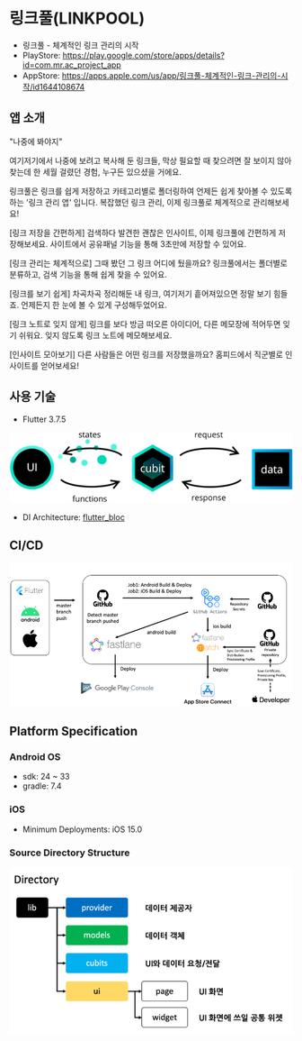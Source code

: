 # 링크풀(LINKPOOL)

- 링크풀 - 체계적인 링크 관리의 시작
- PlayStore: https://play.google.com/store/apps/details?id=com.mr.ac_project_app
- AppStore: https://apps.apple.com/us/app/링크풀-체계적인-링크-관리의-시작/id1644108674


## 앱 소개
"나중에 봐야지"

여기저기에서 나중에 보려고 복사해 둔 링크들,
막상 필요할 때 찾으려면 잘 보이지 않아 찾는데 한 세월 걸렸던 경험, 누구든 있으셨을 거에요.

링크풀은 링크를 쉽게 저장하고 카테고리별로 폴더링하여 언제든 쉽게 찾아볼 수 있도록 하는 '링크 관리 앱' 입니다.
복잡했던 링크 관리, 이제 링크풀로 체계적으로 관리해보세요!

[링크 저장을 간편하게]
검색하다 발견한 괜찮은 인사이트, 이제 링크풀에 간편하게 저장해보세요. 사이트에서 공유패널 기능을 통해 3초만에 저장할 수 있어요.

[링크 관리는 체계적으로]
그때 봤던 그 링크 어디에 뒀을까요? 링크풀에서는 폴더별로 분류하고, 검색 기능을 통해 쉽게 찾을 수 있어요.

[링크를 보기 쉽게]
차곡차곡 정리해둔 내 링크, 여기저기 흩어져있으면 정말 보기 힘들죠. 언제든지 한 눈에 볼 수 있게 구성해두었어요.

[링크 노트로 잊지 않게]
링크를 보다 방금 떠오른 아이디어, 다른 메모장에 적어두면 잊기 쉬워요. 잊지 않도록 링크 노트에 메모해보세요.

[인사이트 모아보기]
다른 사람들은 어떤 링크를 저장했을까요? 홈피드에서 직군별로 인사이트를 얻어보세요!

## 사용 기술

- Flutter 3.7.5

![bloc.png](docs/bloc_white.png)

- DI Architecture: [flutter_bloc](https://pub.dev/packages/flutter_bloc)

## CI/CD

![CI/CD](cicd.png)

## Platform Specification

### Android OS
- sdk: 24 ~ 33
- gradle: 7.4

### iOS
- Minimum Deployments: iOS 15.0

### Source Directory Structure
![project_directory.png](docs/project_directory.png)
